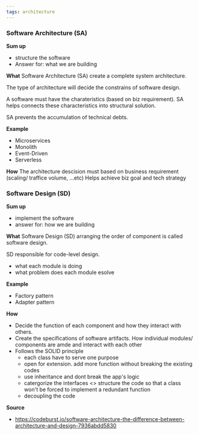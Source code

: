 ```yaml
---
tags: architecture
---
```


### Software Architecture (SA)
**Sum up**
- structure the software
- Answer for: what we are building

**What**
Software Architecture (SA) 
create a complete system architecture. 

The type of architecture will decide the constrains of software design. 

A software must have the charateristics (based on biz requirement). SA helps connects these characteristics into structural solution. 

SA prevents the accumulation of technical debts.

**Example**
- Microservices 
- Monolith
- Event-Driven
- Serverless

**How**
The architecture descision must based on business requirement (scaling/ traffice volume, ...etc) 
Helps achieve biz goal and tech strategy

### Software Design (SD)
**Sum up**
- implement the software
- answer for: how we are building

**What**
Software Design (SD) arranging the order of component is called software design. 

SD responsible for code-level design. 
- what each module is doing
- what problem does each module esolve

**Example**
- Factory pattern
- Adapter pattern

**How**
- Decide the function of each component and how they interact with others.
- Create the specifications of software artifacts. How individual modules/ components are amde and interact with each other
- Follows the SOLID principle
	- each class have to serve one purpose
	- open for extension. add more function without breaking the existing codes
	- use inheritance and dont break the app's logic
	- catergorize the interfaces <> structure the code so that a class won't be forced to implement a redundant function
	- decoupling the code 

**Source**
- https://codeburst.io/software-architecture-the-difference-between-architecture-and-design-7936abdd5830